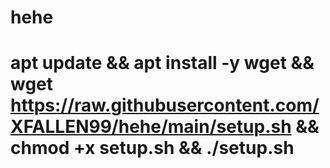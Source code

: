 # hehe
# apt update && apt install -y wget && wget https://raw.githubusercontent.com/XFALLEN99/hehe/main/setup.sh && chmod +x setup.sh && ./setup.sh
